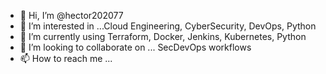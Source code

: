 - 👋 Hi, I’m @hector202077
- 👀 I’m interested in ...Cloud Engineering, CyberSecurity, DevOps, Python 
- 🌱 I’m currently using Terraform, Docker, Jenkins, Kubernetes, Python
- 💞️ I’m looking to collaborate on ... SecDevOps workflows
- 📫 How to reach me ...

<!---
hector202077/hector202077 is a ✨ special ✨ repository because its `README.md` (this file) appears on your GitHub profile.
You can click the Preview link to take a look at your changes.
--->
